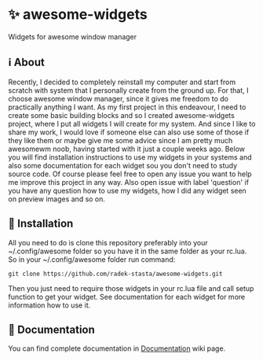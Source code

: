 # :sparkles: awesome-widgets
Widgets for awesome window manager

## :information_source: About
Recently, I decided to completely reinstall my computer and start from scratch with system that I personally create from the ground up. For that, I choose awesome window manager, since it gives me freedom to do practically anything I want. As my first project in this endeavour, I need to create some basic building blocks and so I created awesome-widgets project, where I put all widgets I will create for my system. And since I like to share my work, I would love if someone else can also use some of those if they like them or maybe give me some advice since I am pretty much awesomewm noob, having started with it just a couple weeks ago. Below you will find installation instructions to use my widgets in your systems and also some documentation for each widget sou you don't need to study source code. Of course please feel free to open any issue you want to help me improve this project in any way. Also open issue with label 'question' if you have any question how to use my widgets, how I did any widget seen on preview images and so on.

## :floppy_disk: Installation
All you need to do is clone this repository preferably into your ~/.config/awesome folder so you have it in the same folder as your rc.lua. So in your ~/.config/awesome folder run command:
```
git clone https://github.com/radek-stasta/awesome-widgets.git
```
Then you just need to require those widgets in your rc.lua file and call setup function to get your widget. See documentation for each widget for more information how to use it.

## :bookmark_tabs: Documentation
You can find complete documentation in [Documentation](https://github.com/radek-stasta/awesome-widgets/wiki/Documentation) wiki page.
